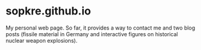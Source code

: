 # sopkre.github.io

My personal web page. So far, it provides a way to contact me and two blog posts (fissile material in Germany and interactive figures on historical nuclear weapon explosions). 
